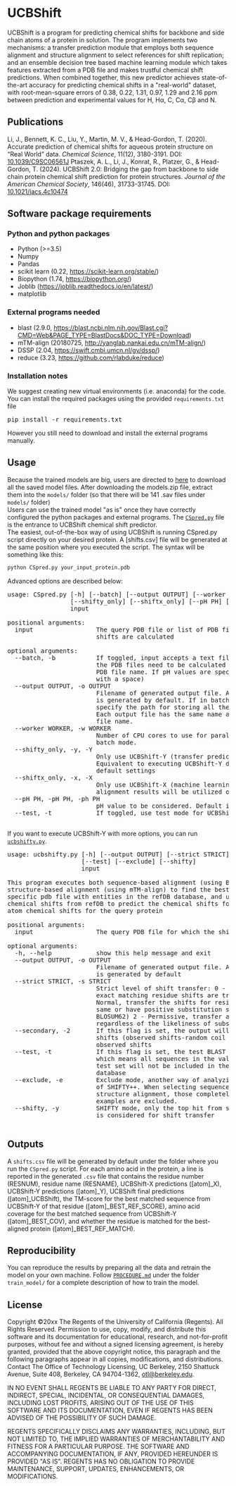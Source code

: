 # UCBShift

UCBShift is a program for predicting chemical shifts for backbone and side chain atoms of a protein in solution. The program implements two mechanisms:  a transfer prediction module that employs both sequence alignment and structure alignment to select references for shift replication; and an ensemble decision tree based machine learning module which takes features extracted from a PDB file and makes trustful chemical shift predictions. When combined together, this new predictor achieves state-of-the-art accuracy for predicting chemical shifts in a "real-world" dataset, with root-mean-square errors of  0.38, 0.22, 1.31, 0.97, 1.29 and 2.16 ppm between prediction and experimental values for H, Hα, C, Cα, Cβ and N.

## Publications
Li, J., Bennett, K. C., Liu, Y., Martin, M. V., & Head-Gordon, T. (2020). Accurate prediction of chemical shifts for aqueous protein structure on “Real World” data. _Chemical Science_, 11(12), 3180-3191. DOI: [10.1039/C9SC06561J](https://pubs.rsc.org/en/content/articlehtml/2020/sc/c9sc06561j)
Ptaszek, A. L., Li, J., Konrat, R., Platzer, G., & Head-Gordon, T. (2024). UCBShift 2.0: Bridging the gap from backbone to side chain protein chemical shift prediction for protein structures. _Journal of the American Chemical Society_, 146(46), 31733-31745. DOI: [10.1021/jacs.4c10474](https://pubs.acs.org/doi/10.1021/jacs.4c10474)

## Software package requirements
### Python and python packages
* Python (>=3.5)
* Numpy 
* Pandas
* scikit learn (0.22, https://scikit-learn.org/stable/)
* Biopython (1.74, https://biopython.org/)
* Joblib (https://joblib.readthedocs.io/en/latest/)
* matplotlib

###  External programs needed
* blast (2.9.0, https://blast.ncbi.nlm.nih.gov/Blast.cgi?CMD=Web&PAGE_TYPE=BlastDocs&DOC_TYPE=Download)
* mTM-align (20180725, http://yanglab.nankai.edu.cn/mTM-align/)
* DSSP (2.04, https://swift.cmbi.umcn.nl/gv/dssp/)
* reduce (3.23, https://github.com/rlabduke/reduce)

### Installation notes
We suggest creating new virtual environments (i.e. anaconda) for the code. You can install the required packages using the provided `requirements.txt` file
<pre>
pip install -r requirements.txt
</pre>
However you still need to download and install the external programs manually.

## Usage
Because the trained models are big, users are directed to [here](https://doi.org/10.5281/zenodo.15375968) to download all the saved model files. After downloading the models.zip file, extract them into the `models/` folder (so that there will be 141 .sav files under `models/` folder)<br>
Users can use the trained model "as is" once they have correctly configured the python packages and external programs.
The [`CSpred.py`](https://github.com/JerryJohnsonLee/CSpred/blob/master/CSpred.py) file is the entrance to UCBShift chemical shift predictor. <br>
The easiest, out-of-the-box way of using UCBShift is running CSpred.py script directly on your desired protein. A [shifts.csv] file will be generated at the same position where you executed the script. The syntax will be something like this:
``` python
python CSpred.py your_input_protein.pdb
```
Advanced options are described below:
<pre>
usage: CSpred.py [-h] [--batch] [--output OUTPUT] [--worker WORKER]
                 [--shifty_only] [--shiftx_only] [--pH PH] [--test]
                 input

positional arguments:
  input                 The query PDB file or list of PDB files for which the
                        shifts are calculated

optional arguments:
  --batch, -b           If toggled, input accepts a text file specifying all
                        the PDB files need to be calculated (Each line is a
                        PDB file name. If pH values are specified, followed
                        with a space)
  --output OUTPUT, -o OUTPUT
                        Filename of generated output file. A file [shifts.csv]
                        is generated by default. If in batch mode, you should
                        specify the path for storing all the output files.
                        Each output file has the same name as the input PDB
                        file name.
  --worker WORKER, -w WORKER
                        Number of CPU cores to use for parallel prediction in
                        batch mode.
  --shifty_only, -y, -Y
                        Only use UCBShift-Y (transfer prediction) module.
                        Equivalent to executing UCBShift-Y directly with
                        default settings
  --shiftx_only, -x, -X
                        Only use UCBShift-X (machine learning) module. No
                        alignment results will be utilized or calculated
  --pH PH, -pH PH, -ph PH
                        pH value to be considered. Default is 5
  --test, -t            If toggled, use test mode for UCBShift-Y prediction

</pre>
         
If you want to execute UCBShift-Y with more options, you can run [`ucbshifty.py`](https://github.com/JerryJohnsonLee/CSpred/blob/master/ucbshifty.py).

<pre>
usage: ucbshifty.py [-h] [--output OUTPUT] [--strict STRICT] [--secondary]
                    [--test] [--exclude] [--shifty]
                    input

This program executes both sequence-based alignment (using BLAST) and
structure-based alignment (using mTM-align) to find the best alignment for a
specific pdb file with entities in the refDB database, and use the average
chemical shifts from refDB to predict the chemical shifts for backbone H/C/N
atom chemical shifts for the query protein

positional arguments:
  input                 The query PDB file for which the shifts are calculated

optional arguments:
  -h, --help            show this help message and exit
  --output OUTPUT, -o OUTPUT
                        Filename of generated output file. A file [shifts.csv]
                        is generated by default
  --strict STRICT, -s STRICT
                        Strict level of shift transfer: 0 - Strict, only the
                        exact matching residue shifts are transferred 1 -
                        Normal, transfer the shifts for residues that are the
                        same or have positive substitution scores (from
                        BLOSUM62) 2 - Permissive, transfer all shifts
                        regardless of the likeliness of substitution.
  --secondary, -2       If this flag is set, the output will be secondary
                        shifts (observed shifts-random coil shifts) instead of
                        observed shifts
  --test, -t            If this flag is set, the test BLAST database is used,
                        which means all sequences in the validation set and
                        test set will not be included in the BLAST search
                        database
  --exclude, -e         Exclude mode, another way of analyzing the performance
                        of SHIFTY++. When selecting sequences going to the
                        structure alignment, those completely identical
                        examples are excluded.
  --shifty, -y          SHIFTY mode, only the top hit from sequence alignment
                        is considered for shift transfer

</pre>

## Outputs
A `shifts.csv` file will be generated by default under the folder where you run the `CSpred.py` script. For each amino acid in the protein, a line is reported in the generated `.csv` file that contains the residue number (RESNUM), residue name (RESNAME), UCBShift-X predictions ([atom]_X), UCBShift-Y predictions ([atom]_Y), UCBShift final predictions ([atom]_UCBShift), the TM-score for the best matched sequence from UCBShift-Y of that residue ([atom]_BEST_REF_SCORE), amino acid coverage for the best matched sequence from UCBShift-Y ([atom]_BEST_COV), and whether the residue is matched for the best-aligned protein ([atom]_BEST_REF_MATCH).

## Reproducibility
  You can reproduce the results by preparing all the data and retrain the model on your own machine. Follow [`PROCEDURE.md`](https://github.com/JerryJohnsonLee/CSpred/blob/master/train_model/PROCEDURE.md) under the folder `train_model/` for a complete description of how to train the model.

## License
Copyright ©20xx  The Regents of the University of California (Regents). All Rights Reserved. Permission to use, copy, modify, and distribute this software and its documentation for educational, research, and not-for-profit purposes, without fee and without a signed licensing agreement, is hereby granted, provided that the above copyright notice, this paragraph and the following paragraphs appear in all copies, modifications, and distributions. Contact The Office of Technology Licensing, UC Berkeley, 2150 Shattuck Avenue, Suite 408, Berkeley, CA 94704-1362, otl@berkeley.edu.

IN NO EVENT SHALL REGENTS BE LIABLE TO ANY PARTY FOR DIRECT, INDIRECT, SPECIAL, INCIDENTAL, OR CONSEQUENTIAL DAMAGES, INCLUDING LOST PROFITS, ARISING OUT OF THE USE OF THIS SOFTWARE AND ITS DOCUMENTATION, EVEN IF REGENTS HAS BEEN ADVISED OF THE POSSIBILITY OF SUCH DAMAGE.

REGENTS SPECIFICALLY DISCLAIMS ANY WARRANTIES, INCLUDING, BUT NOT LIMITED TO, THE IMPLIED WARRANTIES OF MERCHANTABILITY AND FITNESS FOR A PARTICULAR PURPOSE. THE SOFTWARE AND ACCOMPANYING DOCUMENTATION, IF ANY, PROVIDED HEREUNDER IS PROVIDED "AS IS". REGENTS HAS NO OBLIGATION TO PROVIDE MAINTENANCE, SUPPORT, UPDATES, ENHANCEMENTS, OR MODIFICATIONS.
